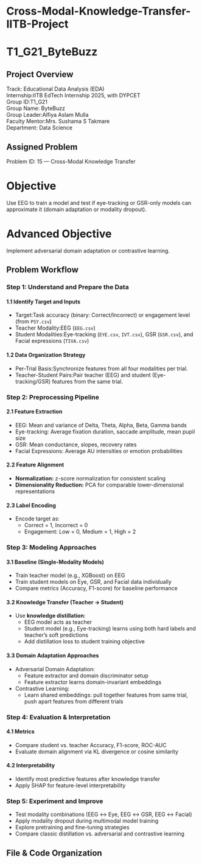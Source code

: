 # Cross-Modal-Knowledge-Transfer-IITB-Project
# T1_G21_ByteBuzz

## Project Overview
Track: Educational Data Analysis (EDA)  
Internship:IITB EdTech Internship 2025, with DYPCET  
Group ID:T1_G21  
Group Name: ByteBuzz  
Group Leader:Alfiya Aslam Mulla  
Faculty Mentor:Mrs. Sushama S Takmare  
Department: Data Science  


## Assigned Problem
Problem ID: 15 — Cross-Modal Knowledge Transfer  

# Objective
Use EEG to train a model and test if eye-tracking or GSR-only models can approximate it (domain adaptation or modality dropout).

# Advanced Objective
Implement adversarial domain adaptation or contrastive learning.

## Problem Workflow

### Step 1: Understand and Prepare the Data
#### 1.1 Identify Target and Inputs
- Target:Task accuracy (binary: Correct/Incorrect) or engagement level (from `PSY.csv`)
- Teacher Modality:EEG (`EEG.csv`)
- Student Modalities:Eye-tracking (`EYE.csv`, `IVT.csv`), GSR (`GSR.csv`), and Facial expressions (`TIVA.csv`)

#### 1.2 Data Organization Strategy
- Per-Trial Basis:Synchronize features from all four modalities per trial.  
- Teacher-Student Pairs:Pair teacher (EEG) and student (Eye-tracking/GSR) features from the same trial.



### Step 2: Preprocessing Pipeline
#### 2.1 Feature Extraction
- EEG: Mean and variance of Delta, Theta, Alpha, Beta, Gamma bands  
- Eye-tracking: Average fixation duration, saccade amplitude, mean pupil size  
- GSR: Mean conductance, slopes, recovery rates  
- Facial Expressions: Average AU intensities or emotion probabilities  

#### 2.2 Feature Alignment
- **Normalization:** z-score normalization for consistent scaling  
- **Dimensionality Reduction:** PCA for comparable lower-dimensional representations  

#### 2.3 Label Encoding
- Encode target as:
  - Correct = 1, Incorrect = 0  
  - Engagement: Low = 0, Medium = 1, High = 2  


### Step 3: Modeling Approaches
#### 3.1 Baseline (Single-Modality Models)
- Train teacher model (e.g., XGBoost) on EEG  
- Train student models on Eye, GSR, and Facial data individually  
- Compare metrics (Accuracy, F1-score) for baseline performance  

#### 3.2 Knowledge Transfer (Teacher → Student)
- Use **knowledge distillation**:
  - EEG model acts as teacher  
  - Student model (e.g., Eye-tracking) learns using both hard labels and teacher’s soft predictions  
  - Add distillation loss to student training objective  

#### 3.3 Domain Adaptation Approaches
- Adversarial Domain Adaptation:
  - Feature extractor and domain discriminator setup  
  - Feature extractor learns domain-invariant embeddings  
- Contrastive Learning:
  - Learn shared embeddings: pull together features from same trial, push apart features from different trials  


### Step 4: Evaluation & Interpretation
#### 4.1 Metrics
- Compare student vs. teacher Accuracy, F1-score, ROC-AUC  
- Evaluate domain alignment via KL divergence or cosine similarity

#### 4.2 Interpretability
- Identify most predictive features after knowledge transfer  
- Apply SHAP for feature-level interpretability  



### Step 5: Experiment and Improve
- Test modality combinations (EEG ↔ Eye, EEG ↔ GSR, EEG ↔ Facial)  
- Apply modality dropout during multimodal model training  
- Explore pretraining and fine-tuning strategies  
- Compare classic distillation vs. adversarial and contrastive learning  


## File & Code Organization


